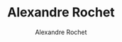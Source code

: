 ---
title: 'Alexandre Rochet'
author: Alexandre Rochet
project_image_path: '/images/gallery/alexandre-rochet.jpg'
external_url: 'http://www.alexandrerochet.com/'
---